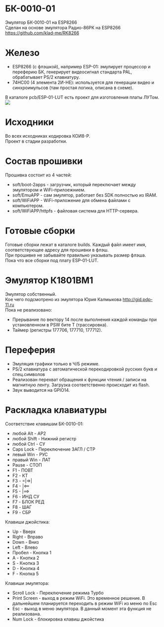 # БК-0010-01
Эмулятор БК-0010-01 на ESP8266<br/>
Сделан на основе эмулятора Радио-86РК на ESP8266 https://github.com/klad-me/RK8266

# Железо
<ul>
    <li>ESP8266 (с флэшкой), например ESP-01: эмулирует процессор и переферию БК, генерирует видеосигнал стандарта PAL, 
    обрабатывает PS/2 клавиатуру.</li>
    <li>74HC00 (4 элемента 2И-НЕ): используется для генерации видео и синхроимульсов (там простая логика, описана в схеме).</li>
</ul>
В каталоге pcb/ESP-01-LUT есть проект для изготовления платы ЛУТом.<br/>
<img src="photo/ESP-01-LUT/top.jpg" />

# Исходники
Во всех исходниках кодировка КОИ8-Р.<br/>
Проект в стадии разработки.<br/>

# Состав прошивки
Прошивка состоит из 4 частей:
<ul>
    <li>soft/boot-2apps - загрузчик, который переключает между эмулятором и WiFi-прилоежнием.</li>
    <li>soft/EmuAPP - сам эмулятор, работает без SDK полностью из IRAM.</li>
    <li>soft/WiFiAPP - WiFi-приложение для обмена файлами с компьютером.</li>
    <li>soft/WiFiAPP/httpfs - файловая система для HTTP-сервера.</li>
</ul>

# Готовые сборки
Готовые сборки лежат в каталоге builds. Каждый файл имеет имя, соответствующее адресу для прошивки в флэш.<br/>
При прошивке не забывайте правильно указывать размер флэша.<br/>
Пока что все сборки под плату ESP-01-LUT.

# Эмулятор К1801ВМ1
Эмулятор собственный.<br/>
Кое чего подсмотрено из эмулятора Юрия Калмыкова http://gid.pdp-11.ru<br/>
Пока не реализовано:
<ul>
<li>Прерывание по вектору 14 после выполнения каждой команды при установленном в PSW бите T (трассировка).</li>
<li>Таймер (регистры 177706, 177710, 177712).</li>
</ul>

# Переферия
<ul>
<li>Эмуляция графики только в Ч/Б режиме.</li>
<li>PS/2 клавиатура с автоматической перекодировкой русских букв и спец.символов</li>
<li>Реализован перехват обращения к функции чтения / записи на магнитную ленту. Загрузка соответственно происходит из flash.</li>
<li>Звук выводится на GPIO14.</li>
</ul>

# Раскладка клавиатуры
Соответствие клавишам БК-0010-01:
<ul>
<li>любой Alt - АР2</li>
<li>любой Shift - Нижний регистр</li>
<li>любой Ctrl - СУ</li>
<li>Caps Lock - Переключение ЗАГЛ / СТР</li>
<li>левый Win - РУС</li>
<li>правый Win - ЛАТ</li>
<li>Pause - СТОП</li>
<li>F1 - ПОВТ</li>
<li>F2 - КТ</li>
<li>F3 - =|=>|</li>
<li>F4 - |<==</li>
<li>F5 - |==></li>
<li>F6 - ИНД СУ</li>
<li>F7 - БЛОК РЕД</li>
<li>F8 - ШАГ</li>
<li>F9 - СБР</li>
</ul>
Клавиши джойстика:
<ul>
<li>Up - Вверх</li>
<li>Right - Вправо</li>
<li>Down - Вниз</li>
<li>Left - Влево</li>
<li>Пробел - Кнопка 1</li>
<li>A - Кнопка 2</li>
<li>S - Кнопка 3</li>
<li>D - Кнопка 4</li>
<li>F - Кнопка 5</li>
</ul>
Клавиши эмулятора:
<ul>
<li>Scroll Lock - Переключение режима Турбо</li>
<li>Print Screen - выход в режим WiFi. Это временное решение. В дальнейшем планируется переходить в режим WiFi из меню по Esc</li>
<li>Esc - выход в меню эмулятора. В данный момент эта функция не реализована.</li>
<li>Num Lock - блокировка клавиш джойстика</li>
</ul>

